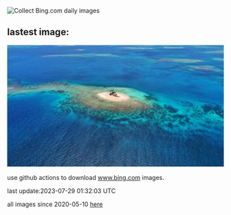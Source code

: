 ![Collect Bing.com daily images](https://github.com/counter2015/bing-daily-images/workflows/Collect%20Bing.com%20daily%20images/badge.svg)
## lastest image:
![](images/SanBlasIslands.jpg)

use github actions to download www.bing.com images.

last update:2023-07-29 01:32:03 UTC

all images since 2020-05-10 [here](https://github.com/counter2015/bing-daily-images/tree/master/images) 
